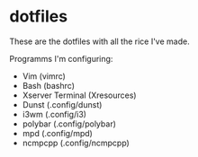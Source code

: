 # dotfiles

These are the dotfiles with all the rice I've made.

Programms I'm configuring:

- Vim (vimrc)
- Bash (bashrc)
- Xserver Terminal (Xresources)
- Dunst (.config/dunst)
- i3wm (.config/i3)
- polybar (.config/polybar)
- mpd (.config/mpd)
- ncmpcpp (.config/ncmpcpp)
